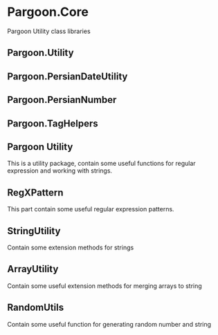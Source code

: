 # Pargoon.Core
Pargoon Utility class libraries

## Pargoon.Utility
## Pargoon.PersianDateUtility
## Pargoon.PersianNumber
## Pargoon.TagHelpers

Pargoon Utility
---
This is a utility package, contain some useful functions for regular expression and working with strings.

RegXPattern
----
This part contain some useful regular expression patterns.

StringUtility
----
Contain some extension methods for strings

ArrayUtility
----
Contain some useful extension methods for merging arrays to string

RandomUtils
----
Contain some useful function for generating random number and string
